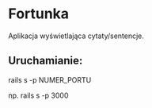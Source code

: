 # Fortunka

Aplikacja wyświetlająca cytaty/sentencje.

## Uruchamianie:
rails s -p NUMER_PORTU

np. rails s -p 3000
